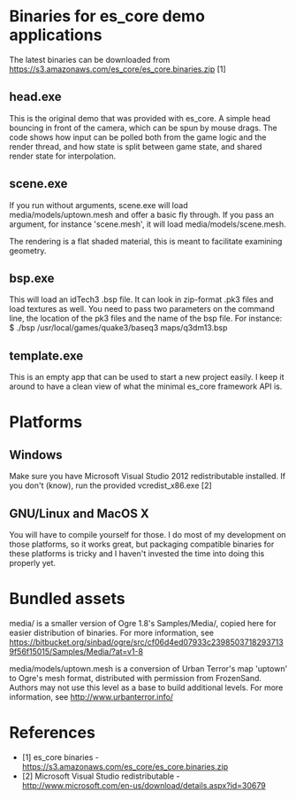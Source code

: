 Binaries for es_core demo applications
======================================

The latest binaries can be downloaded from https://s3.amazonaws.com/es_core/es_core.binaries.zip [1]

head.exe
--------

This is the original demo that was provided with es_core. A simple head bouncing in front of the camera, which can be spun by mouse drags. The code shows how input can be polled both from the game logic and the render thread, and how state is split between game state, and shared render state for interpolation.

scene.exe
---------

If you run without arguments, scene.exe will load media/models/uptown.mesh and offer a basic fly through. If you pass an argument, for instance 'scene.mesh', it will load media/models/scene.mesh.

The rendering is a flat shaded material, this is meant to facilitate examining geometry.

bsp.exe
-------

This will load an idTech3 .bsp file. It can look in zip-format .pk3 files and load textures as well. You need to pass two parameters on the command line, the location of the pk3 files and the name of the bsp file. For instance:
$ ./bsp /usr/local/games/quake3/baseq3 maps/q3dm13.bsp

template.exe
------------

This is an empty app that can be used to start a new project easily. I keep it around to have a clean view of what the minimal es_core framework API is.

Platforms
=========

Windows
-------

Make sure you have Microsoft Visual Studio 2012 redistributable installed. If you don't (know), run the provided vcredist_x86.exe [2]

GNU/Linux and MacOS X
---------------------

You will have to compile yourself for those. I do most of my development on those platforms, so it works great, but packaging compatible binaries for these platforms is tricky and I haven't invested the time into doing this properly yet.

Bundled assets
==============

media/ is a smaller version of Ogre 1.8's Samples/Media/, copied here for easier distribution of binaries.
For more information, see https://bitbucket.org/sinbad/ogre/src/cf06d4ed07933c23985037182937139f56f15015/Samples/Media/?at=v1-8

media/models/uptown.mesh is a conversion of Urban Terror's map 'uptown' to Ogre's mesh format, distributed with permission from FrozenSand.
Authors may not use this level as a base to build additional levels.
For more information, see http://www.urbanterror.info/

References
==========

- [1] es_core binaries - https://s3.amazonaws.com/es_core/es_core.binaries.zip
- [2] Microsoft Visual Studio redistributable - http://www.microsoft.com/en-us/download/details.aspx?id=30679
